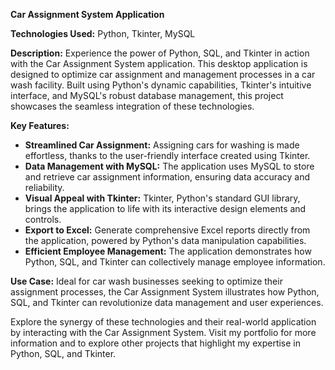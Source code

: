 **Car Assignment System Application**

**Technologies Used:** Python, Tkinter, MySQL

**Description:**
Experience the power of Python, SQL, and Tkinter in action with the Car Assignment System application. This desktop application is designed to optimize car assignment and management processes in a car wash facility. Built using Python's dynamic capabilities, Tkinter's intuitive interface, and MySQL's robust database management, this project showcases the seamless integration of these technologies.

**Key Features:**
- **Streamlined Car Assignment:** Assigning cars for washing is made effortless, thanks to the user-friendly interface created using Tkinter.
- **Data Management with MySQL:** The application uses MySQL to store and retrieve car assignment information, ensuring data accuracy and reliability.
- **Visual Appeal with Tkinter:** Tkinter, Python's standard GUI library, brings the application to life with its interactive design elements and controls.
- **Export to Excel:** Generate comprehensive Excel reports directly from the application, powered by Python's data manipulation capabilities.
- **Efficient Employee Management:** The application demonstrates how Python, SQL, and Tkinter can collectively manage employee information.

**Use Case:**
Ideal for car wash businesses seeking to optimize their assignment processes, the Car Assignment System illustrates how Python, SQL, and Tkinter can revolutionize data management and user experiences.

Explore the synergy of these technologies and their real-world application by interacting with the Car Assignment System. Visit my portfolio for more information and to explore other projects that highlight my expertise in Python, SQL, and Tkinter.
